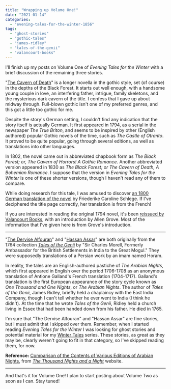 ```yaml
---
title: "Wrapping up Volume One!"
date: "2021-01-14"
categories: 
  - "evening-tales-for-the-winter-1856"
tags: 
  - "ghost-stories"
  - "gothic-tales"
  - "james-ridley"
  - "tales-of-the-genii"
  - "valancourt-books"
---
```


I'll finish up my posts on Volume One of _Evening Tales for the Winter_ with a brief discussion of the remaining three stories.

"[The Cavern of Death](https://archive.org/details/eveningtalesfor00unkngoog/page/n124/mode/2up)" is a longer novella in the gothic style, set (of course) in the depths of the Black Forest. It starts out well enough, with a handsome young couple in love, an interfering father, intrigue, family skeletons, and the mysterious dark cavern of the title. I confess that I gave up about midway through. Full-blown gothic isn't one of my preferred genres, and this got a little too gothic for me.

<!--more-->

Despite the story's German setting, I couldn't find any indication that the story itself is actually German. It first appeared in 1794, as a serial in the newspaper _The True Briton_, and seems to be inspired by other (English authored) popular Gothic novels of the time, such as _The Castle of Otranto_. It proved to be quite popular, going through several editions, as well as translations into other languages.

In 1802, the novel came out in abbreviated chapbook form as _The Black Forest; or, The Cavern of Horrors! A Gothic Romance_. Another abbreviated version appeared in 1830 as _The Black Forest; or The Cavern of Death, A Bohemian Romance_. I suppose that the version in _Evening Tales for the Winter_ is one of these shorter versions, though I haven't read any of them to compare.

While doing research for this tale, I was amused to discover [an 1800 German translation of the novel](https://books.google.com/books?id=MUpZAAAAcAAJ&newbks=1&newbks_redir=0&printsec=frontcover&source=gbs_ge_summary_r&cad=0#v=onepage&q&f=false) by Friederike Caroline Schlege. If I've deciphered the title page correctly, her translation is from the French!

If you are interested in reading the original 1794 novel, it's been [reissued by Valancourt Books](https://www.valancourtbooks.com/the-cavern-of-death-1794.html), with an introduction by Allen Grove. Most of the information that I've given here is from Grove's introduction.

* * *

"[The Dervise Alfouran](https://archive.org/details/eveningtalesfor00unkngoog/page/n168/mode/2up)" and "[Hassan Assar](https://archive.org/details/eveningtalesfor00unkngoog/page/n176/mode/2up)" are both originally from the 1764 collection [_Tales of the Genii_](https://archive.org/stream/talesofgenii00morerich?ref=ol#page/n5/mode/2up) by "Sir Charles Morell, Formerly Ambassador for the British Settlements in India to the Great Mogul." They were supposedly translations of a Persian work by an imam named Horam.

In reality, the tales are an English-authored pastiche of _The Arabian Nights_, which first appeared in English over the period 1706-1708 as an anonymous translation of Antione Galland's French translation (1704-1717). Galland's translation is the first European appearance of the story cycle known as _One Thousand and One Nights_, or _The Arabian Nights_. The author of _Tales of the Genii_, James Ridley, briefly held a chaplaincy with the East India Company, though I can't tell whether he ever went to India (I think he didn't). At the time that he wrote _Tales of the Genii_, Ridley held a church living in Essex that had been handed down from his father. He died in 1765.

I'm sure that "The Dervise Alfouran" and "Hassan Assar" are fine stories, but I must admit that I skipped over them. Remember, when I started reading _Evening Tales for the Winter_ I was looking for ghost stories and potential material for my [Winter Tales](https://multoghost.wordpress.com/winter-tales/) series. These stories, as great as they may be, clearly weren't going to fit in that category, so I've skipped reading them, for now.

**Reference:** [Comparison of the Contents of Various Editions of Arabian Nights](https://www.wollamshram.ca/1001/toc.htm), from [_The Thousand Nights and a Night_](https://www.wollamshram.ca/1001/index.htm) website.

* * *

And that's it for Volume One! I plan to start posting about Volume Two as soon as I can. Stay tuned!
